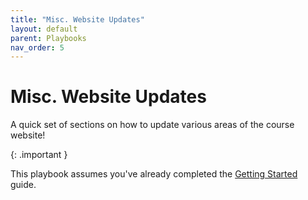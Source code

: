 ```yaml
---
title: "Misc. Website Updates"
layout: default
parent: Playbooks
nav_order: 5
---
```


# Misc. Website Updates

A quick set of sections on how to update various areas of the course website!

{: .important }

This playbook assumes you've already completed the [Getting Started]({{site.baseurl}}/getting-started/) guide.
